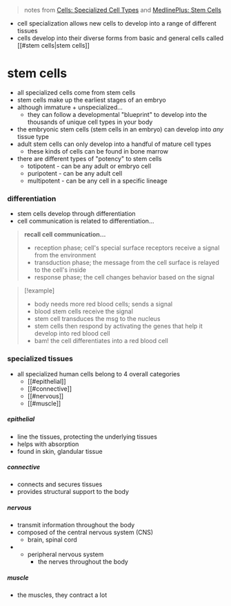 > notes from [Cells: Specialized Cell Types](https://sciencing.com/specialized-cells-definition-types-examples-13718073.html) and [MedlinePlus: Stem Cells](https://medlineplus.gov/stemcells.html) 

* cell specialization allows new cells to develop into a range of different tissues
* cells develop into their diverse forms from basic and general cells called [[#stem cells|stem cells]]
# stem cells
* all specialized cells come from stem cells
* stem cells make up the earliest stages of an embryo
* although immature + unspecialized...
	* they can follow a developmental "blueprint" to develop into the thousands of unique cell types in your body
* the embryonic stem cells (stem cells in an embryo) can develop into *any* tissue type
* adult stem cells can only develop into a handful of mature cell types
	* these kinds of cells can be found in bone marrow
* there are different types of "potency" to stem cells
	* totipotent - can be any adult or embryo cell
	* puripotent - can be any adult cell
	* multipotent - can be any cell in a specific lineage
### differentiation
* stem cells develop through differentiation
* cell communication is related to differentiation...
 
> **recall cell communication...**
> - reception phase; cell's special surface receptors receive a signal from the environment
> - transduction phase; the message from the cell surface is relayed to the cell's inside
> - response phase; the cell changes behavior based on the signal

> [!example]
> - body needs more red blood cells; sends a signal
> - blood stem cells receive the signal
> - stem cell transduces the msg to the nucleus
> - stem cells then respond by activating the genes that help it develop into red blood cell
> - bam! the cell differentiates into a red blood cell

### specialized tissues
* all specialized human cells belong to 4 overall categories
	* [[#epithelial]]
	* [[#connective]]
	* [[#nervous]]
	* [[#muscle]]
##### epithelial
* line the tissues, protecting the underlying tissues
* helps with absorption
* found in skin, glandular tissue
##### connective
* connects and secures tissues
* provides structural support to the body
##### nervous
* transmit information throughout the body
* composed of the central nervous system (CNS)
	* brain, spinal cord
* + peripheral nervous system
	* the nerves throughout the body
##### muscle
* the muscles, they contract a lot
